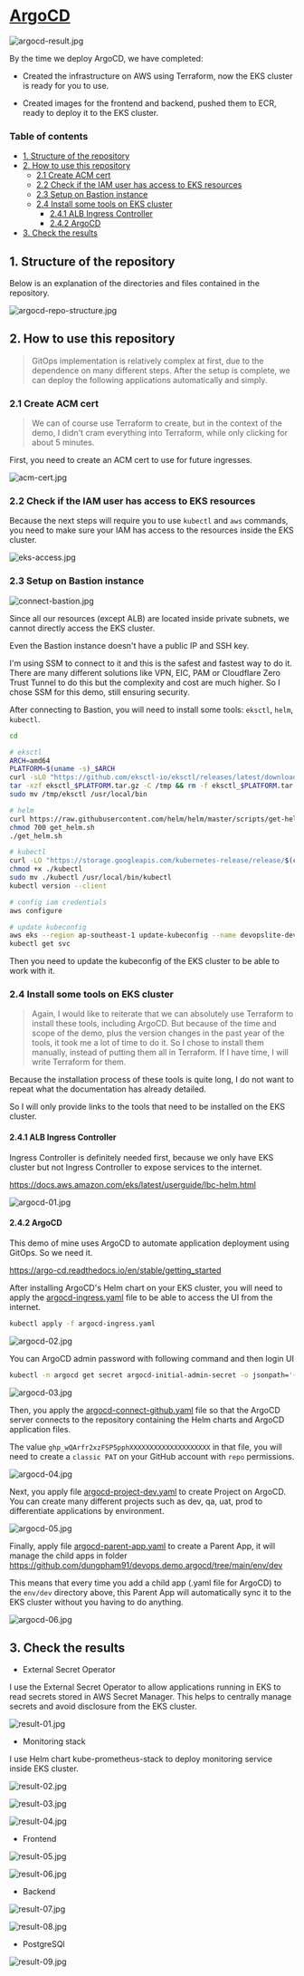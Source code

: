 # [ArgoCD](https://github.com/dungpham91/devops.demo.argocd)

![argocd-result.jpg](../images/argocd/argocd-result.jpg)

By the time we deploy ArgoCD, we have completed:

- Created the infrastructure on AWS using Terraform, now the EKS cluster is ready for you to use.

- Created images for the frontend and backend, pushed them to ECR, ready to deploy it to the EKS cluster.

### Table of contents

- [1. Structure of the repository](#1-structure-of-the-repository)
- [2. How to use this repository](#2-how-to-use-this-repository)
  - [2.1 Create ACM cert](#21-create-acm-cert)
  - [2.2 Check if the IAM user has access to EKS resources](#22-check-if-the-iam-user-has-access-to-eks-resources)
  - [2.3 Setup on Bastion instance](#23-setup-on-bastion-instance)
  - [2.4 Install some tools on EKS cluster](#24-install-some-tools-on-eks-cluster)
    - [2.4.1 ALB Ingress Controller](#241-alb-ingress-controller)
    - [2.4.2 ArgoCD](#242-argocd)
- [3. Check the results](#3-check-the-results)

## 1. Structure of the repository

Below is an explanation of the directories and files contained in the repository.

![argocd-repo-structure.jpg](../images/argocd/argocd-repo-structure.jpg)

## 2. How to use this repository

> GitOps implementation is relatively complex at first, due to the dependence on many different steps. After the setup is complete, we can deploy the following applications automatically and simply.

### 2.1 Create ACM cert

> We can of course use Terraform to create, but in the context of the demo, I didn't cram everything into Terraform, while only clicking for about 5 minutes.

First, you need to create an ACM cert to use for future ingresses.

![acm-cert.jpg](../images/argocd/acm-cert.jpg)

### 2.2 Check if the IAM user has access to EKS resources

Because the next steps will require you to use `kubectl` and `aws` commands, you need to make sure your IAM has access to the resources inside the EKS cluster.

![eks-access.jpg](../images/argocd/eks-access.jpg)

### 2.3 Setup on Bastion instance

![connect-bastion.jpg](../images/argocd/connect-bastion.jpg)

Since all our resources (except ALB) are located inside private subnets, we cannot directly access the EKS cluster.

Even the Bastion instance doesn't have a public IP and SSH key.

I'm using SSM to connect to it and this is the safest and fastest way to do it. There are many different solutions like VPN, EIC, PAM or Cloudflare Zero Trust Tunnel to do this but the complexity and cost are much higher. So I chose SSM for this demo, still ensuring security.

After connecting to Bastion, you will need to install some tools: `eksctl`, `helm`, `kubectl`.

```sh
cd

# eksctl
ARCH=amd64
PLATFORM=$(uname -s)_$ARCH
curl -sLO "https://github.com/eksctl-io/eksctl/releases/latest/download/eksctl_$PLATFORM.tar.gz"
tar -xzf eksctl_$PLATFORM.tar.gz -C /tmp && rm -f eksctl_$PLATFORM.tar.gz
sudo mv /tmp/eksctl /usr/local/bin

# helm
curl https://raw.githubusercontent.com/helm/helm/master/scripts/get-helm-3 > get_helm.sh
chmod 700 get_helm.sh
./get_helm.sh

# kubectl
curl -LO "https://storage.googleapis.com/kubernetes-release/release/$(curl -s https://storage.googleapis.com/kubernetes-release/release/stable.txt)/bin/linux/amd64/kubectl"
chmod +x ./kubectl
sudo mv ./kubectl /usr/local/bin/kubectl
kubectl version --client

# config iam credentials
aws configure

# update kubeconfig
aws eks --region ap-southeast-1 update-kubeconfig --name devopslite-dev-eks-cluster
kubectl get svc
```

Then you need to update the kubeconfig of the EKS cluster to be able to work with it.

### 2.4 Install some tools on EKS cluster

> Again, I would like to reiterate that we can absolutely use Terraform to install these tools, including ArgoCD. But because of the time and scope of the demo, plus the version changes in the past year of the tools, it took me a lot of time to do it. So I chose to install them manually, instead of putting them all in Terraform. If I have time, I will write Terraform for them.

Because the installation process of these tools is quite long, I do not want to repeat what the documentation has already detailed.

So I will only provide links to the tools that need to be installed on the EKS cluster.

#### 2.4.1 ALB Ingress Controller

Ingress Controller is definitely needed first, because we only have EKS cluster but not Ingress Controller to expose services to the internet.

https://docs.aws.amazon.com/eks/latest/userguide/lbc-helm.html

![argocd-01.jpg](../images/argocd/argocd-01.jpg)

#### 2.4.2 ArgoCD

This demo of mine uses ArgoCD to automate application deployment using GitOps. So we need it.

https://argo-cd.readthedocs.io/en/stable/getting_started

After installing ArgoCD's Helm chart on your EKS cluster, you will need to apply the [argocd-ingress.yaml](../argocd-manifests/argocd-ingress.yaml) file to be able to access the UI from the internet.

```sh
kubectl apply -f argocd-ingress.yaml
```

![argocd-02.jpg](../images/argocd/argocd-02.jpg)

You can ArgoCD admin password with following command and then login UI

```sh
kubectl -n argocd get secret argocd-initial-admin-secret -o jsonpath='{.data.password}' | base64 -d
```

![argocd-03.jpg](../images/argocd/argocd-03.jpg)

Then, you apply the [argocd-connect-github.yaml](../argocd-manifests/argocd-connect-github.yaml) file so that the ArgoCD server connects to the repository containing the Helm charts and ArgoCD application files.

The value `ghp_wQArfr2xzFSP5pphXXXXXXXXXXXXXXXXXXXX` in that file, you will need to create a `classic PAT` on your GitHub account with `repo` permissions.

![argocd-04.jpg](../images/argocd/argocd-04.jpg)

Next, you apply file [argocd-project-dev.yaml](../argocd-manifests/argocd-project-dev.yaml) to create Project on ArgoCD. You can create many different projects such as dev, qa, uat, prod to differentiate applications by environment.

![argocd-05.jpg](../images/argocd/argocd-05.jpg)

Finally, apply file [argocd-parent-app.yaml](../argocd-manifests/argocd-parent-app.yaml) to create a Parent App, it will manage the child apps in folder https://github.com/dungpham91/devops.demo.argocd/tree/main/env/dev

This means that every time you add a child app (.yaml file for ArgoCD) to the `env/dev` directory above, this Parent App will automatically sync it to the EKS cluster without you having to do anything.

![argocd-06.jpg](../images/argocd/argocd-06.jpg)

## 3. Check the results

- External Secret Operator

I use the External Secret Operator to allow applications running in EKS to read secrets stored in AWS Secret Manager. This helps to centrally manage secrets and avoid disclosure from the EKS cluster.

![result-01.jpg](../images/argocd/result-01.jpg)

- Monitoring stack

I use Helm chart kube-prometheus-stack to deploy monitoring service inside EKS cluster.

![result-02.jpg](../images/argocd/result-02.jpg)

![result-03.jpg](../images/argocd/result-03.jpg)

![result-04.jpg](../images/argocd/result-04.jpg)

- Frontend

![result-05.jpg](../images/argocd/result-05.jpg)

![result-06.jpg](../images/argocd/result-06.jpg)

- Backend

![result-07.jpg](../images/argocd/result-07.jpg)

![result-08.jpg](../images/argocd/result-08.jpg)

- PostgreSQl

![result-09.jpg](../images/argocd/result-09.jpg)

